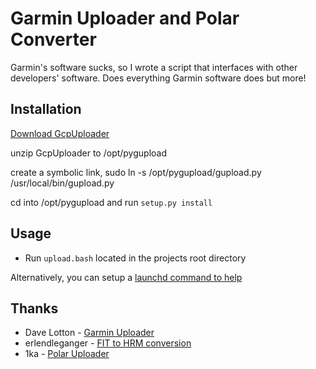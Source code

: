 # Garmin Uploader and Polar Converter

Garmin's software sucks, so I wrote a script that interfaces with other developers' software. Does everything Garmin software does but more!


## Installation
[Download GcpUploader]

unzip GcpUploader to /opt/pygupload

create a symbolic link, sudo ln -s /opt/pygupload/gupload.py /usr/local/bin/gupload.py

cd into /opt/pygupload and run `setup.py install`





## Usage
* Run `upload.bash` located in the projects root directory

Alternatively, you can setup a [launchd command to help]






## Thanks
* Dave Lotton - [Garmin Uploader]
* erlendleganger - [FIT to HRM conversion]
* 1ka - [Polar Uploader]





[launchd command to help]:http://alvinalexander.com/mac-os-x/launchd-examples-launchd-plist-file-examples-mac
[Garmin Uploader]:http://sourceforge.net/p/gcpuploader/wiki/Home/
[FIT to HRM conversion]:https://github.com/erlendleganger/g2p
[Polar Uploader]:https://github.com/1ka/HRMUploader
[Download GcpUploader]:https://pypi.python.org/pypi?:action=display&name=GcpUploader